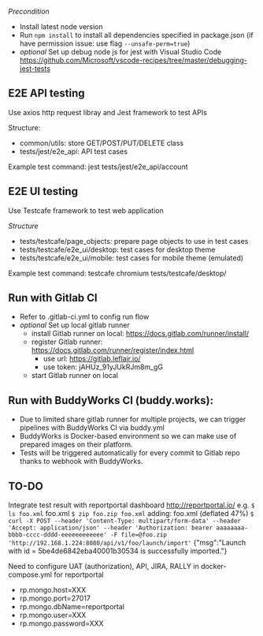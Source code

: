 *Precondition*
- Install latest node version
- Run `npm install` to install all dependencies specified in package.json (if have permission issue: use flag `--unsafe-perm=true`)
- *optional* Set up debug node js for jest with Visual Studio Code https://github.com/Microsoft/vscode-recipes/tree/master/debugging-jest-tests

## E2E API testing
Use axios http request libray and Jest framework to test APIs

Structure:
- common/utils: store GET/POST/PUT/DELETE class
- tests/jest/e2e_api: API test cases

Example test command: jest tests/jest/e2e_api/account

## E2E UI testing
Use Testcafe framework to test web application

*Structure*
- tests/testcafe/page_objects: prepare page objects to use in test cases
- tests/testcafe/e2e_ui/desktop: test cases for desktop theme
- tests/testcafe/e2e_ui/mobile: test cases for mobile theme (emulated)

Example test command: testcafe chromium tests/testcafe/desktop/

## Run with Gitlab CI
- Refer to .gitlab-ci.yml to config run flow
- *optional* Set up local gitlab runner
    - install Gitlab runner on local: https://docs.gitlab.com/runner/install/
    - register Gitlab runner: https://docs.gitlab.com/runner/register/index.html
        - use url: https://gitlab.leflair.io/
        - use token: jAHUz_91yJUkRJm8m_gG
    - start Gitlab runner on local

## Run with BuddyWorks CI (buddy.works):
- Due to limited share gitlab runner for multiple projects, we can trigger pipelines with BuddyWorks CI via buddy.yml
- BuddyWorks is Docker-based environment so we can make use of prepared images on their platform.
- Tests will be triggered automatically for every commit to Gitlab repo thanks to webhook with BuddyWorks.

## TO-DO
Integrate test result with reportportal dashboard http://reportportal.io/
e.g. `$ ls foo.xml` 
foo.xml
`$ zip foo.zip foo.xml`
  adding: foo.xml (deflated 47%)
`$ curl -X POST --header 'Content-Type: multipart/form-data' --header 'Accept: application/json' --header 'Authorization: bearer aaaaaaaa-bbbb-cccc-dddd-eeeeeeeeeeee' -F file=@foo.zip 'http://192.168.1.224:8080/api/v1/foo/launch/import'`
{"msg":"Launch with id = 5be4de6842eba40001b30534 is successfully imported."}

Need to configure UAT (authorization), API, JIRA, RALLY in docker-compose.yml for reportportal
- rp.mongo.host=XXX
 - rp.mongo.port=27017
 - rp.mongo.dbName=reportportal
 - rp.mongo.user=XXX
 - rp.mongo.password=XXX